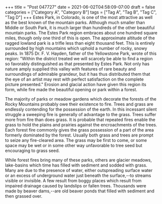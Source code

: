 +++
title = "Post 047727"
date = 2021-06-02T04:58:09-07:00
draft = false
categories = ["Category A", "Category B"]
tags = ["Tag A", "Tag B", "Tag C", "Tag D"]
+++
Estes Park, in Colorado, is one of the most attractive as well as the best known of the mountain parks. Although much smaller than Middle or South Park, it is much larger than hundreds of the other beautiful mountain parks. The Estes Park region embraces about one hundred square miles, though only one third of this is open. The approximate altitude of the ragged lowland park is a trifle less than eight thousand feet. This is entirely surrounded by high mountains which uphold a number of rocky, snowy peaks. In 1875 Dr. F. V. Hayden, father of the Yellowstone Park, wrote of this region: "Within the district treated we will scarcely be able to find a region so favorably distinguished as that presented by Estes Park. Not only has nature amply supplied this valley with features of rare beauty and surroundings of admirable grandeur, but it has thus distributed them that the eye of an artist may rest with perfect satisfaction on the complete picture presented." Erosion and glacial action have given this region its form, while fire made the beautiful opening or park within a forest.

The majority of parks or meadow gardens which decorate the forests of the Rocky Mountains probably owe their existence to fire. Trees and grass are endlessly contending for the possession of the earth. In this incessant silent struggle a sweeping fire is generally of advantage to the grass. Trees suffer more from fire than does grass. It is probable that repeated fires enable the grass to hold the plains and prairies against the encroachments of the trees. Each forest fire commonly gives the grass possession of a part of the area formerly dominated by the forest. Usually both grass and trees are prompt to seize any fire-cleared area. The grass may be first to come, or some space may be wet or in some other way unfavorable to tree seed but encouraging to grass seed.

While forest fires bring many of these parks, others are glacier meadows, lake-basins which time has filled with sediment and sodded with grass. Many are due to the presence of water, either outspreading surface water or an excess of underground water just beneath the surface,--to streams visible or invisible. A few result from boggy places which result from impaired drainage caused by landslips or fallen trees. Thousands were made by beaver dams,--are old beaver ponds that filled with sediment and then grassed over.
